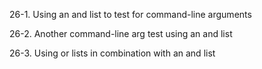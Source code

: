 26-1. Using an and list to test for command-line arguments

26-2. Another command-line arg test using an and list

26-3. Using or lists in combination with an and list